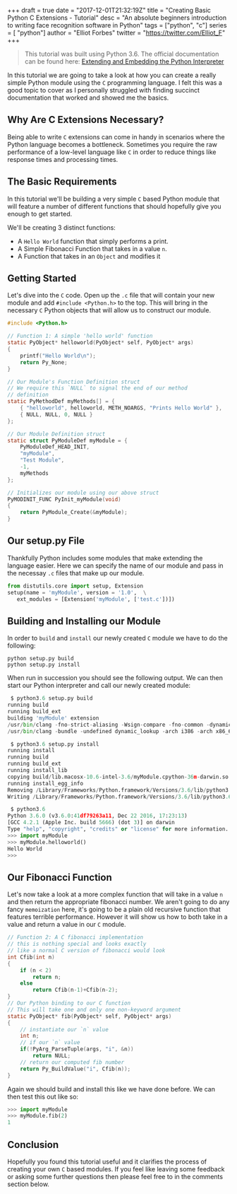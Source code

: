 +++
draft = true
date = "2017-12-01T21:32:19Z"
title = "Creating Basic Python C Extensions - Tutorial"
desc = "An absolute beginners introduction to writing face recognition software in Python"
tags = ["python", "c"]
series = [ "python"]
author = "Elliot Forbes"
twitter = "https://twitter.com/Elliot_F"
+++

> This tutorial was built using Python 3.6. The official documentation can be found here: [Extending and Embedding the Python Interpreter](https://docs.python.org/3/extending/index.html)

In this tutorial we are going to take a look at how you can create a really simple Python module using the `C` programming language. I felt this was a good topic to cover as I personally struggled with finding succinct documentation that worked and showed me the basics. 

## Why Are C Extensions Necessary?

Being able to write `C` extensions can come in handy in scenarios where the Python language becomes a bottleneck. Sometimes you require the raw performance of a low-level language like `C` in order to reduce things like response times and processing times.

## The Basic Requirements

In this tutorial we'll be building a very simple `C` based Python module that will feature a number of different functions that should hopefully give you enough to get started. 

We'll be creating 3 distinct functions:

* A `Hello World` function that simply performs a print.
* A Simple Fibonacci Function that takes in a value `n`.
* A Function that takes in an `Object` and modifies it

## Getting Started

Let's dive into the `C` code. Open up the `.c` file that will contain your new module and add `#include <Python.h>` to the top. This will bring in the necessary `C` Python objects that will allow us to construct our module.

~~~c
#include <Python.h>

// Function 1: A simple 'hello world' function
static PyObject* helloworld(PyObject* self, PyObject* args) 
{   
    printf("Hello World\n");
    return Py_None;
}

// Our Module's Function Definition struct
// We require this `NULL` to signal the end of our method
// definition 
static PyMethodDef myMethods[] = {
    { "helloworld", helloworld, METH_NOARGS, "Prints Hello World" },
    { NULL, NULL, 0, NULL }
};

// Our Module Definition struct
static struct PyModuleDef myModule = {
    PyModuleDef_HEAD_INIT,
    "myModule",
    "Test Module",
    -1,
    myMethods
};

// Initializes our module using our above struct
PyMODINIT_FUNC PyInit_myModule(void)
{
    return PyModule_Create(&myModule);
}
~~~

## Our setup.py File

Thankfully Python includes some modules that make extending the language easier. Here we can specify the name of our module and pass in the necessay `.c` files that make up our module.

~~~py
from distutils.core import setup, Extension
setup(name = 'myModule', version = '1.0',  \
   ext_modules = [Extension('myModule', ['test.c'])])
~~~

## Building and Installing our Module

In order to `build` and `install` our newly created `C` module we have to do the following: 

~~~
python setup.py build
python setup.py install
~~~

When run in succession you should see the following output. We can then start our Python interpreter and call our newly created module:

~~~py
 $ python3.6 setup.py build
running build
running build_ext
building 'myModule' extension
/usr/bin/clang -fno-strict-aliasing -Wsign-compare -fno-common -dynamic -DNDEBUG -g -fwrapv -O3 -Wall -Wstrict-prototypes -arch i386 -arch x86_64 -g -I/Library/Frameworks/Python.framework/Versions/3.6/include/python3.6m -c test.c -o build/temp.macosx-10.6-intel-3.6/test.o
/usr/bin/clang -bundle -undefined dynamic_lookup -arch i386 -arch x86_64 -g build/temp.macosx-10.6-intel-3.6/test.o -o build/lib.macosx-10.6-intel-3.6/myModule.cpython-36m-darwin.so

 $ python3.6 setup.py install
running install
running build
running build_ext
running install_lib
copying build/lib.macosx-10.6-intel-3.6/myModule.cpython-36m-darwin.so -> /Library/Frameworks/Python.framework/Versions/3.6/lib/python3.6/site-packages
running install_egg_info
Removing /Library/Frameworks/Python.framework/Versions/3.6/lib/python3.6/site-packages/myModule-1.0-py3.6.egg-info
Writing /Library/Frameworks/Python.framework/Versions/3.6/lib/python3.6/site-packages/myModule-1.0-py3.6.egg-info

 $ python3.6
Python 3.6.0 (v3.6.0:41df79263a11, Dec 22 2016, 17:23:13)
[GCC 4.2.1 (Apple Inc. build 5666) (dot 3)] on darwin
Type "help", "copyright", "credits" or "license" for more information.
>>> import myModule
>>> myModule.helloworld()
Hello World
>>>
~~~

## Our Fibonacci Function

Let's now take a look at a more complex function that will take in a value `n` and then return the appropriate fibonacci number. We aren't going to do any fancy `memoization` here, it's going to be a plain old recursive function that features terrible performance. However it will show us how to both take in a value and return a value in our `C` module. 

~~~c
// Function 2: A C fibonacci implementation
// this is nothing special and looks exactly
// like a normal C version of fibonacci would look
int Cfib(int n)
{
    if (n < 2)
        return n;
    else
        return Cfib(n-1)+Cfib(n-2);
}
// Our Python binding to our C function
// This will take one and only one non-keyword argument
static PyObject* fib(PyObject* self, PyObject* args)
{
    // instantiate our `n` value
    int n;
    // if our `n` value 
    if(!PyArg_ParseTuple(args, "i", &n))
        return NULL;
    // return our computed fib number
    return Py_BuildValue("i", Cfib(n));
}
~~~

Again we should build and install this like we have done before. We can then test this out like so:

~~~py
>>> import myModule
>>> myModule.fib(2)
1
~~~

## Conclusion

Hopefully you found this tutorial useful and it clarifies the process of creating your own `C` based modules. If you feel like leaving some feedback or asking some further questions then please feel free to in the comments section below.